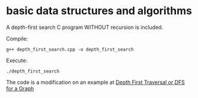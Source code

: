 basic data structures and algorithms
====================================

A depth-first search C program WITHOUT recursion is included.

Compile:
```
g++ depth_first_search.cpp -o depth_first_search
```

Execute:
```
./depth_first_search
```
The code is a modification on an example at [Depth First Traversal or DFS for a Graph](http://www.geeksforgeeks.org/depth-first-traversal-for-a-graph/)
